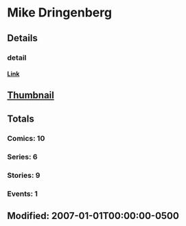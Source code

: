 # Mike  Dringenberg 
## Details
### detail
#### [Link](http://marvel.com/comics/creators/5948/mike_dringenberg?utm_campaign=apiRef&utm_source=225578a89fc76f3d20fbffda5d17a88d)
## [Thumbnail](http://i.annihil.us/u/prod/marvel/i/mg/b/40/image_not_available.jpg)
## Totals
### Comics: 10
### Series: 6
### Stories: 9
### Events: 1
## Modified: 2007-01-01T00:00:00-0500